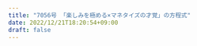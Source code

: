 ```yaml
---
title: "7056号 「楽しみを極める×マネタイズの才覚」の方程式"
date: 2022/12/21T18:20:54+09:00
draft: false
---
```


```
```

```
```
